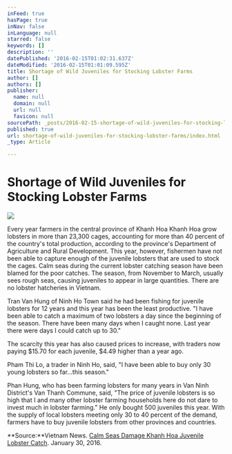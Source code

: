 ```yaml
---
inFeed: true
hasPage: true
inNav: false
inLanguage: null
starred: false
keywords: []
description: ''
datePublished: '2016-02-15T01:02:31.637Z'
dateModified: '2016-02-15T01:01:09.595Z'
title: Shortage of Wild Juveniles for Stocking Lobster Farms
author: []
authors: []
publisher:
  name: null
  domain: null
  url: null
  favicon: null
sourcePath: _posts/2016-02-15-shortage-of-wild-juveniles-for-stocking-lobster-farms.md
published: true
url: shortage-of-wild-juveniles-for-stocking-lobster-farms/index.html
_type: Article

---
```

# Shortage of Wild Juveniles for Stocking Lobster Farms
![](https://the-grid-user-content.s3-us-west-2.amazonaws.com/eca43cd3-4d2c-4f11-898b-f2603c77e876.jpg)

Every year farmers in the central province of Khanh Hoa Khanh Hoa grow lobsters in more than 23,300 cages, accounting for more than 40 percent of the country's total production, according to the province's Department of Agriculture and Rural Development.  This year, however, fishermen have not been able to capture enough of the juvenile lobsters that are used to stock the cages.  Calm seas during the current lobster catching season have been blamed for the poor catches.  The season, from November to March, usually sees rough seas, causing juveniles to appear in large quantities.  There are no lobster hatcheries in Vietnam.

Tran Van Hung of Ninh Ho Town said he had been fishing for juvenile lobsters for 12 years and this year has been the least productive.  "I have been able to catch a maximum of two lobsters a day since the beginning of the season.  There have been many days when I caught none.  Last year there were days I could catch up to 30."

The scarcity this year has also caused prices to increase, with traders now paying  $15.70 for each juvenile, $4.49 higher than a year ago.

Pham Thi Lo, a trader in Ninh Ho, said, "I have been able to buy only 30 young lobsters so far...this season."

Phan Hung, who has been farming lobsters for many years in Van Ninh District's Van Thanh Commune, said, "The price of juvenile lobsters is so high that I and many other lobster farming households here do not dare to invest much in lobster farming."  He only bought 500 juveniles this year.  With the supply of local lobsters meeting only 30 to 40 percent of the demand, farmers have to buy juvenile lobsters from other provinces and countries.

**Source:**Vietnam News. [Calm Seas Damage Khanh Hoa Juvenile Lobster Catch][0].  January 30, 2016\.

[0]: http://vietnamnews.vn/society/281883/calm-seas-damage-khanh-hoa-juvenile-lobster-catch.html